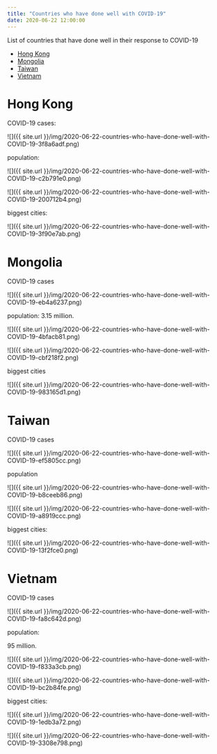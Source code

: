 ```yaml
---
title: "Countries who have done well with COVID-19"
date: 2020-06-22 12:00:00
---
```

List of countries that have done well in their response to COVID-19

<!-- TOC START min:1 max:3 link:true asterisk:false update:true -->
- [Hong Kong](#hong-kong)
- [Mongolia](#mongolia)
- [Taiwan](#taiwan)
- [Vietnam](#vietnam)
<!-- TOC END -->

# Hong Kong

COVID-19 cases:

![]({{ site.url }}/img/2020-06-22-countries-who-have-done-well-with-COVID-19-3f8a6adf.png)

population:

![]({{ site.url }}/img/2020-06-22-countries-who-have-done-well-with-COVID-19-c2b791e0.png)

![]({{ site.url }}/img/2020-06-22-countries-who-have-done-well-with-COVID-19-200712b4.png)

biggest cities:

![]({{ site.url }}/img/2020-06-22-countries-who-have-done-well-with-COVID-19-3f90e7ab.png)


# Mongolia

COVID-19 cases

![]({{ site.url }}/img/2020-06-22-countries-who-have-done-well-with-COVID-19-eb4a6237.png)


population: 3.15 million.

![]({{ site.url }}/img/2020-06-22-countries-who-have-done-well-with-COVID-19-4bfacb81.png)

![]({{ site.url }}/img/2020-06-22-countries-who-have-done-well-with-COVID-19-cbf218f2.png)

biggest cities

![]({{ site.url }}/img/2020-06-22-countries-who-have-done-well-with-COVID-19-983165d1.png)



# Taiwan

COVID-19 cases

![]({{ site.url }}/img/2020-06-22-countries-who-have-done-well-with-COVID-19-ef5805cc.png)



population

![]({{ site.url }}/img/2020-06-22-countries-who-have-done-well-with-COVID-19-b8ceeb86.png)

![]({{ site.url }}/img/2020-06-22-countries-who-have-done-well-with-COVID-19-a8919ccc.png)

biggest cities:

![]({{ site.url }}/img/2020-06-22-countries-who-have-done-well-with-COVID-19-13f2fce0.png)


# Vietnam

COVID-19 cases

![]({{ site.url }}/img/2020-06-22-countries-who-have-done-well-with-COVID-19-fa8c642d.png)

population:

95 million.

![]({{ site.url }}/img/2020-06-22-countries-who-have-done-well-with-COVID-19-f833a3cb.png)

![]({{ site.url }}/img/2020-06-22-countries-who-have-done-well-with-COVID-19-bc2b84fe.png)

biggest cities:

![]({{ site.url }}/img/2020-06-22-countries-who-have-done-well-with-COVID-19-1edb3a72.png)

![]({{ site.url }}/img/2020-06-22-countries-who-have-done-well-with-COVID-19-3308e798.png)

